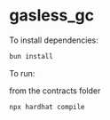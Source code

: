 # gasless_gc

To install dependencies:

```bash
bun install
```

To run:

from the contracts folder

```bash
npx hardhat compile
```
